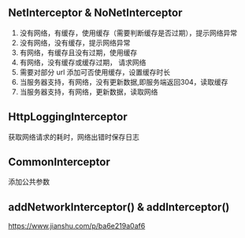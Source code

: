 ## NetInterceptor & NoNetInterceptor
1. 没有网络，有缓存，使用缓存（需要判断缓存是否过期），提示网络异常
2. 没有网络，没有缓存，提示网络异常
3. 有网络，有缓存且没有过期，使用缓存
4. 有网络，没有缓存或缓存过期， 请求网络
5. 需要对部分 url 添加可否使用缓存，设置缓存时长
6. 当服务器支持，有网络，没有更新数据,即服务端返回304，读取缓存
7. 当服务器支持，有网络，更新数据，读取网络

## HttpLoggingInterceptor
获取网络请求的耗时，网络出错时保存日志

## CommonInterceptor
添加公共参数

## addNetworkInterceptor() & addInterceptor()
https://www.jianshu.com/p/ba6e219a0af6



